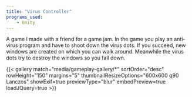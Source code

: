 ```yaml
---
title: "Virus Controller"
programs_used:
    - Unity
---
```


A game I made with a friend for a game jam. In the game you play an anti-virus program and have to shoot down the virus dots. If you succeed, new windows are created on which you can walk around. Meanwhile the virus dots try to destroy the windows so you fall down.

{{< gallery match="media/gameplay-gallery/*" sortOrder="desc" rowHeight="150" margins="5" thumbnailResizeOptions="600x600 q90 Lanczos" showExif=true previewType="blur" embedPreview=true loadJQuery=true >}}